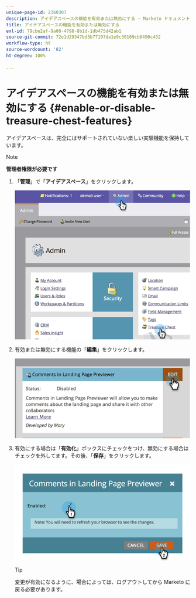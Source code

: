```yaml
---
unique-page-id: 2360307
description: アイデアスペースの機能を有効または無効にする — Marketo ドキュメント — 製品ドキュメント
title: アイデアスペースの機能を有効または無効にする
exl-id: 79cbe2af-9a00-4798-8b1d-1db475d42ab1
source-git-commit: 72e1d29347bd5b77107da1e9c30169cb6490c432
workflow-type: ht
source-wordcount: '82'
ht-degree: 100%

---
```


# アイデアスペースの機能を有効または無効にする {#enable-or-disable-treasure-chest-features}

アイデアスペースは、完全にはサポートされていない楽しい実験機能を保持しています。

>[!NOTE]
>
>**管理者権限が必要です**

1. 「**管理**」で「**アイデアスペース**」をクリックします。

   ![](assets/image2014-9-16-17-3a0-3a36.png)

1. 有効または無効にする機能の「**編集**」をクリックします。

   ![](assets/image2014-9-16-16-3a53-3a42.png)

1. 有効にする場合は「**有効化**」ボックスにチェックをつけ、無効にする場合はチェックを外してます。その後、「**保存**」をクリックします。

   ![](assets/image2014-9-16-16-3a53-3a53.png)

   >[!TIP]
   >
   >変更が有効になるように、場合によっては、ログアウトしてから Marketo に戻る必要があります。
